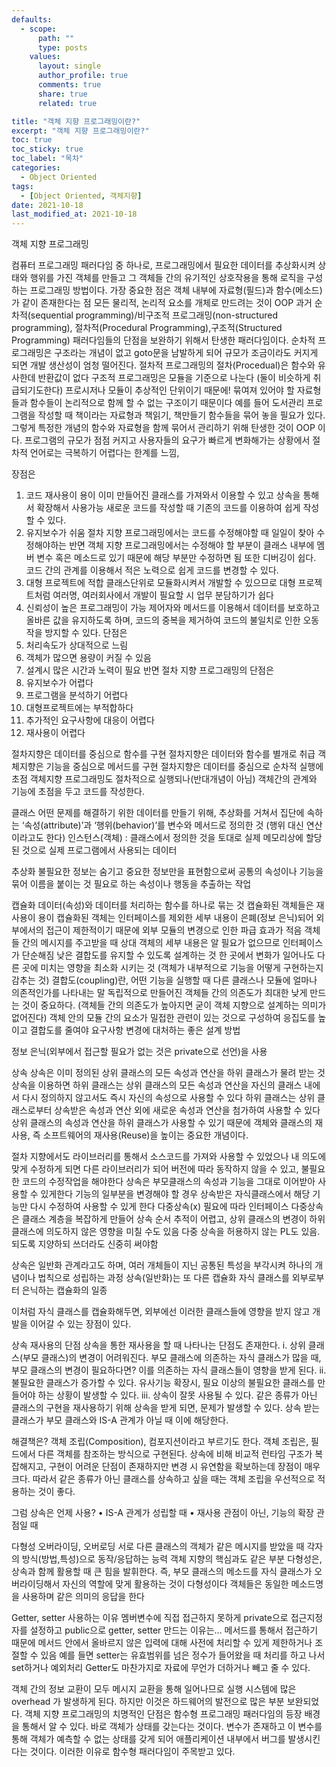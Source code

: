 ```yaml
---
defaults:
  - scope:
      path: ""
      type: posts
    values:
      layout: single
      author_profile: true
      comments: true
      share: true
      related: true

title: "객체 지향 프로그래밍이란?"
excerpt: "객체 지향 프로그래밍이란?"
toc: true
toc_sticky: true
toc_label: "목차"
categories:
  - Object Oriented
tags:
  - [Object Oriented, 객체지향]
date: 2021-10-18
last_modified_at: 2021-10-18
---
```


객체 지향 프로그래밍

컴퓨터 프로그래밍 패러다임 중 하나로,
프로그래밍에서 필요한 데이터를 추상화시켜 상태와 행위를 가진 객체를 만들고 그 객체들 간의 유기적인 상호작용을 통해 로직을 구성하는 프로그래밍 방법이다.
가장 중요한 점은 객체 내부에 자료형(필드)과 함수(메소드)가 같이 존재한다는 점
모든 물리적, 논리적 요소를 개체로 만드려는 것이 OOP
과거 순차적(sequential programming)/비구조적 프로그래밍(non-structured programming),
절차적(Procedural Programming),구조적(Structured Programming) 패러다임들의 단점을 보완하기 위해서 탄생한 패러다임이다.
순차적 프로그래밍은 구조라는 개념이 없고 goto문을 남발하게 되어 규모가 조금이라도 커지게 되면 개발 생산성이 엄청 떨어진다.
절차적 프로그래밍의 절차(Procedual)은 함수와 유사한데 반환값이 없다
구조적 프로그래밍은 모듈을 기준으로 나눈다 (둘이 비슷하게 취급되기도한다)
프로시저나 모듈이 추상적인 단위이기 때문에! 묶여져 있어야 할 자료형들과 함수들이 논리적으로 함께 할 수 없는 구조이기 때문이다
예를 들어 도서관리 프로그램을 작성할 때 책이라는 자료형과 책읽기, 책만들기 함수들을 묶어 놓을 필요가 있다.
그렇게 특정한 개념의 함수와 자료형을 함께 묶어서 관리하기 위해 탄생한 것이 OOP 이다.
프로그램의 규모가 점점 커지고 사용자들의 요구가 빠르게 변화해가는 상황에서 절차적 언어로는 극복하기 어렵다는 한계를 느낌,


장점은
1.	코드 재사용이 용이
      이미 만들어진 클래스를 가져와서 이용할 수 있고 상속을 통해서 확장해서 사용가능
      새로운 코드를 작성할 때 기존의 코드를 이용하여 쉽게 작성할 수 있다.
2.	유지보수가 쉬움
      절차 지향 프로그래밍에서는 코드를 수정해야할 때 일일이 찾아 수정해야하는 반면 객체 지향 프로그래밍에서는 수정해야 할 부분이 클래스 내부에 멤버 변수 혹은 메소드로 있기 때문에 해당 부분만 수정하면 됨 또한 디버깅이 쉽다.
      코드 간의 관계를 이용해서 적은 노력으로 쉽게 코드를 변경할 수 있다.
3.	대형 프로젝트에 적합
      클래스단위로 모듈화시켜서 개발할 수 있으므로 대형 프로젝트처럼 여러명, 여러회사에서 개발이 필요할 시 업무 분담하기가 쉽다
4.	신뢰성이 높은 프로그래밍이 가능
      제어자와 메서드를 이용해서 데이터를 보호하고 올바른 값을 유지하도록 하며, 코드의 중복을 제거하여 코드의 불일치로 인한 오동작을 방지할 수 있다.
      단점은
1.	처리속도가 상대적으로 느림
2.	객체가 많으면 용량이 커질 수 있음
3.	설계시 많은 시간과 노력이 필요
      반면 절차 지향 프로그래밍의 단점은
1.	유지보수가 어렵다
2.	프로그램을 분석하기 어렵다
3.	대형프로젝트에는 부적합하다
4.	추가적인 요구사항에 대응이 어렵다
5.	재사용이 어렵다


절차지향은 데이터를 중심으로 함수를 구현
절차지향은 데이터와 함수를 별개로 취급
객체지향은 기능을 중심으로 메서드를 구현
절차지향은 데이터를 중심으로 순차적 실행에 초점
객체지향 프로그래밍도 절차적으로 실행되나(반대개념이 아님)
객체간의 관계와 기능에 초점을 두고 코드를 작성한다.

클래스
어떤 문제를 해결하기 위한 데이터를 만들기 위해,
추상화를 거쳐서 집단에 속하는 ‘속성(attribute)’과 ‘행위(behavior)’를 변수와 메서드로 정의한 것
(행위 대신 연산이라고도 한다)
인스턴스(객체) : 클래스에서 정의한 것을 토대로 실제 메모리상에 할당된 것으로 실제 프로그램에서 사용되는 데이터

추상화
불필요한 정보는 숨기고 중요한 정보만을 표현함으로써 공통의 속성이나 기능을 묶어 이름을 붙이는 것
필요로 하는 속성이나 행동을 추출하는 작업

캡슐화
데이터(속성)와 데이터를 처리하는 함수를 하나로 묶는 것
캡슐화된 객체들은 재사용이 용이
캡슐화된 객체는 인터페이스를 제외한 세부 내용이 은폐(정보 은닉)되어 외부에서의 접근이 제한적이기 때문에 외부 모듈의 변경으로 인한 파급 효과가 적음
객체들 간의 메시지를 주고받을 때 상대 객체의 세부 내용은 알 필요가 없으므로 인터페이스가 단순해짐
낮은 결합도를 유지할 수 있도록 설계하는 것
한 곳에서 변화가 일어나도 다른 곳에 미치는 영향을 최소화 시키는 것
(객체가 내부적으로 기능을 어떻게 구현하는지 감추는 것)
결합도(coupling)란, 어떤 기능을 실행할 때 다른 클래스나 모듈에 얼마나 의존적인가를 나타내는 말
독립적으로 만들어진 객체들 간의 의존도가 최대한 낮게 만드는 것이 중요하다.
(객체들 간의 의존도가 높아지면 굳이 객체 지향으로 설계하는 의미가 없어진다)
객체 안의 모듈 간의 요소가 밀접한 관련이 있는 것으로 구성하여 응집도를 높이고 결합도를 줄여야 요구사항 변경에 대처하는 좋은 설계 방법

정보 은닉(외부에서 접근할 필요가 없는 것은 private으로 선언)을 사용



상속
상속은 이미 정의된 상위 클래스의 모든 속성과 연산을 하위 클래스가 물려 받는 것
상속을 이용하면 하위 클래스는 상위 클래스의 모든 속성과 연산을 자신의 클래스 내에서 다시 정의하지 않고서도 즉시 자신의 속성으로 사용할 수 있다
하위 클래스는 상위 클래스로부터 상속받은 속성과 연산 외에 새로운 속성과 연산을 첨가하여 사용할 수 있다
상위 클래스의 속성과 연산을 하위 클래스가 사용할 수 있기 때문에 객체와 클래스의 재사용, 즉 소프트웨어의 재사용(Reuse)을 높이는 중요한 개념이다.

절차 지향에서도 라이브러리를 통해서 소스코드를 가져와 사용할 수 있었으나
내 의도에 맞게 수정하게 되면 다른 라이브러리가 되어 버전에 따라 동작하지 않을 수 있고,
불필요한 코드의 수정작업을 해야한다
상속은 부모클래스의 속성과 기능을 그대로 이어받아 사용할 수 있게한다
기능의 일부분을 변경해야 할 경우 상속받은 자식클래스에서 해당 기능만 다시 수정하여 사용할 수 있게 한다
다중상속(x) 필요에 따라 인터페이스
다중상속은 클래스 계층을 복잡하게 만들어 상속 순서 추적이 어렵고, 상위 클래스의 변경이 하위 클래스에 의도하지 않은 영향을 미칠 수도 있음
다중 상속을 허용하지 않는 PL도 있음. 되도록 지양하되 쓰더라도 신중히 써야함

상속은 일반화 관계라고도 하며, 여러 개체들이 지닌 공통된 특성을 부각시켜 하나의 개념이나 법칙으로 성립하는 과정
상속(일반화)는 또 다른 캡슐화
자식 클래스를 외부로부터 은닉하는 캡슐화의 일종

이처럼 자식 클래스를 캡슐화해두면, 외부에선 이러한 클래스들에 영향을 받지 않고 개발을 이어갈 수 있는 장점이 있다.


상속 재사용의 단점
상속을 통한 재사용을 할 때 나타나는 단점도 존재한다.
i.	상위 클래스(부모 클래스)의 변경이 어려워진다.
부모 클래스에 의존하는 자식 클래스가 많을 때, 부모 클래스의 변경이 필요하다면?
이를 의존하는 자식 클래스들이 영향을 받게 된다.
ii.	불필요한 클래스가 증가할 수 있다.
유사기능 확장시, 필요 이상의 불필요한 클래스를 만들어야 하는 상황이 발생할 수 있다.
iii.	상속이 잘못 사용될 수 있다.
같은 종류가 아닌 클래스의 구현을 재사용하기 위해 상속을 받게 되면, 문제가 발생할 수 있다. 상속 받는 클래스가 부모 클래스와 IS-A 관계가 아닐 때 이에 해당한다.


해결책은?
객체 조립(Composition), 컴포지션이라고 부르기도 한다.
객체 조립은, 필드에서 다른 객체를 참조하는 방식으로 구현된다.
상속에 비해 비교적 런타임 구조가 복잡해지고, 구현이 어려운 단점이 존재하지만 변경 시 유연함을 확보하는데 장점이 매우 크다.
따라서 같은 종류가 아닌 클래스를 상속하고 싶을 때는 객체 조립을 우선적으로 적용하는 것이 좋다.


그럼 상속은 언제 사용?
•	IS-A 관계가 성립할 때
•	재사용 관점이 아닌, 기능의 확장 관점일 때


다형성
오버라이딩, 오버로딩
서로 다른 클래스의 객체가 같은 메시지를 받았을 때 각자의 방식(방법,특성)으로 동작/응답하는 능력
객체 지향의 핵심과도 같은 부분
다형성은, 상속과 함께 활용할 때 큰 힘을 발휘한다.
즉, 부모 클래스의 메소드를 자식 클래스가 오버라이딩해서 자신의 역할에 맞게 활용하는 것이 다형성이다
객체들은 동일한 메소드명을 사용하며 같은 의미의 응답을 한다

Getter, setter 사용하는 이유
멤버변수에 직접 접근하지 못하게 private으로 접근지정자를 설정하고 public으로 getter, setter 만드는 이유는…
메서드를 통해서 접근하기 때문에 메서드 안에서 올바르지 않은 입력에 대해 사전에 처리할 수 있게 제한하거나 조절할 수 있음
예를 들면 setter는 유효범위를 넘은 정수가 들어왔을 때 처리를 하고 나서 set하거나 예외처리
Getter도 마찬가지로 자료에 무언가 더하거나 빼고 줄 수 있다.


객체 간의 정보 교환이 모두 메시지 교환을 통해 일어나므로 실행 시스템에 많은 overhead 가 발생하게 된다. 하지만 이것은 하드웨어의 발전으로 많은 부분 보완되었다. 객체 지향 프로그래밍의 치명적인 단점은 함수형 프로그래밍 패러다임의 등장 배경을 통해서 알 수 있다. 바로 객체가 상태를 갖는다는 것이다. 변수가 존재하고 이 변수를 통해 객체가 예측할 수 없는 상태를 갖게 되어 애플리케이션 내부에서 버그를 발생시킨다는 것이다. 이러한 이유로 함수형 패러다임이 주목받고 있다.



